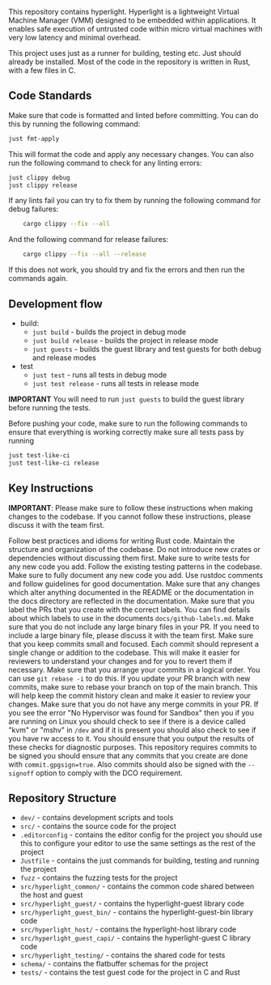 This repository contains hyperlight. Hyperlight is a lightweight Virtual Machine Manager (VMM) designed to be embedded within applications.
It enables safe execution of untrusted code within micro virtual machines with very low latency and minimal overhead.

This project uses just as a runner for building, testing etc. Just should already be installed. Most of the code in the repository is written in Rust, with a few files in C.

## Code Standards

Make sure that code is formatted and linted before committing. You can do this by running the following command:

```bash
just fmt-apply
```
This will format the code and apply any necessary changes. You can also run the following command to check for any linting errors:

```bash
just clippy debug
just clippy release
```

If any lints fail you can try to fix them by running the following command for debug failures:

```bash
    cargo clippy --fix --all
```
And the following command for release failures:

```bash
    cargo clippy --fix --all --release
```

If this does not work, you should try and fix the errors and then run the commands again.

## Development flow

- build:
    - `just build` - builds the project in debug mode
    - `just build release` - builds the project in release mode
    - `just guests` - builds the guest library and test guests for both debug and release modes
- test
    - `just test` - runs all tests in debug mode
    - `just test release` - runs all tests in release mode

**IMPORTANT** You will need to run `just guests` to build the guest library before running the tests.

Before pushing your code, make sure to run the following commands to ensure that everything is working correctly make sure all tests pass by running
```bash
just test-like-ci
just test-like-ci release
```

## Key Instructions

**IMPORTANT**: Please make sure to follow these instructions when making changes to the codebase. If you cannot follow these instructions, please discuss it with the team first.

Follow best practices and idioms for writing Rust code.
Maintain the structure and organization of the codebase. Do not introduce new crates or dependencies without discussing them first.
Make sure to write tests for any new code you add. Follow the existing testing patterns in the codebase.
Make sure to fully document any new code you add. Use rustdoc comments and follow guidelines for good documentation.
Make sure that any changes which alter anything documented in the README or the documentation in the docs directory are reflected in the documentation.
Make sure that you label the PRs that you create with the correct labels. You can find details about which labels to use in the documents `docs/github-labels.md`.
Make sure that you do not include any large binary files in your PR. If you need to include a large binary file, please discuss it with the team first.
Make sure that you keep commits small and focused. Each commit should represent a single change or addition to the codebase. This will make it easier for reviewers to understand your changes and for you to revert them if necessary.
Make sure that you arrange your commits in a logical order. You can use `git rebase -i` to do this.
If you update your PR branch with new commits, make sure to rebase your branch on top of the main branch. This will help keep the commit history clean and make it easier to review your changes.
Make sure that you do not have any merge commits in your PR.
If you see the error "No Hypervisor was found for Sandbox" then you if you are running on Linux you should check to see if there is a device called "kvm" or "mshv" in `/dev` and if it is present you should also check to see if you have rw access to it. You should ensure that you output the results of these checks for diagnostic purposes. 
This repository requires commits to be signed you should ensure that any commits that you create are done with `commit.gpgsign=true`. Also commits should also be signed with the `--signoff` option to comply with the DCO requirement.

## Repository Structure
- `dev/` - contains development scripts and tools
- `src/` - contains the source code for the project
- `.editorconfig` - contains the editor config for the project you should use this to configure your editor to use the same settings as the rest of the project
- `Justfile` - contains the just commands for building, testing and running the project
- `fuzz` - contains the fuzzing tests for the project
- `src/hyperlight_common/` - contains the common code shared between the host and guest
- `src/hyperlight_guest/` - contains the hyperlight-guest library code
- `src/hyperlight_guest_bin/` - contains the hyperlight-guest-bin library code
- `src/hyperlight_host/` - contains the hyperlight-host library code
- `src/hyperlight_guest_capi/` - contains the hyperlight-guest C library code
- `src/hyperlight_testing/` - contains the shared code for tests
- `schema/` - contains the flatbuffer schemas for the project
- `tests/` - contains the test guest code for the project in C and Rust
